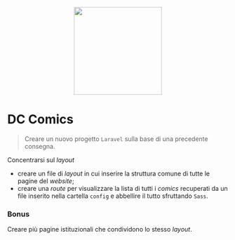 <p align="center"><a href="https://laravel.com" target="_blank"><img src="https://raw.githubusercontent.com/laravel/art/master/logo-lockup/5%20SVG/2%20CMYK/1%20Full%20Color/laravel-logolockup-cmyk-red.svg" width="200"></a></p>

# DC Comics
> Creare un nuovo progetto `Laravel` sulla base di una precedente consegna.

Concentrarsi sul *layout*
- creare un file di *layout* in cui inserire la struttura comune di tutte le pagine del *website*;
- creare una *route* per visualizzare la lista di tutti i *comics* recuperati da un file inserito nella cartella `config` e abbellire il tutto sfruttando `Sass`.

### Bonus
Creare più pagine istituzionali che condividono lo stesso *layout*.
